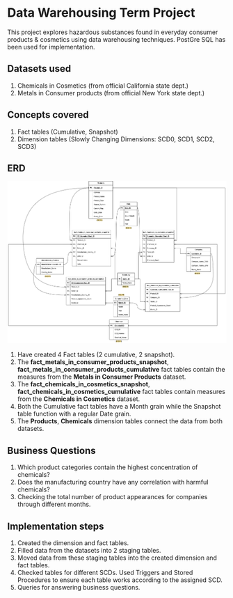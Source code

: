 # Data Warehousing Term Project
This project explores hazardous substances found in everyday consumer products & cosmetics using data warehousing techniques. PostGre SQL has been used for implementation.

## Datasets used
1. Chemicals in Cosmetics (from official California state dept.)
2. Metals in Consumer products (from official New York state dept.)

## Concepts covered
1. Fact tables (Cumulative, Snapshot)
2. Dimension tables (Slowly Changing Dimensions: SCD0, SCD1, SCD2, SCD3)

## ERD
![ER Diagram](/ERD_Term_Project.drawio.png)

1. Have created 4 Fact tables (2 cumulative, 2 snapshot).
2. The **fact_metals_in_consumer_products_snapshot**, **fact_metals_in_consumer_products_cumulative** fact tables contain the measures from the **Metals in Consumer Products** dataset.
3. The **fact_chemicals_in_cosmetics_snapshot**, **fact_chemicals_in_cosmetics_cumulative** fact tables contain measures from the **Chemicals in Cosmetics** dataset.
4. Both the Cumulative fact tables have a Month grain while the Snapshot table function with a regular Date grain.
5. The **Products**, **Chemicals** dimension tables connect the data from both datasets.

## Business Questions
1. Which product categories contain the highest concentration of chemicals?
2. Does the manufacturing country have any correlation with harmful chemicals?
3. Checking the total number of product appearances for companies through different months.

## Implementation steps
1. Created the dimension and fact tables.
2. Filled data from the datasets into 2 staging tables.
3. Moved data from these staging tables into the created dimension and fact tables.
4. Checked tables for different SCDs. Used Triggers and Stored Procedures to ensure each table works according to the assigned SCD.
5. Queries for answering business questions.
